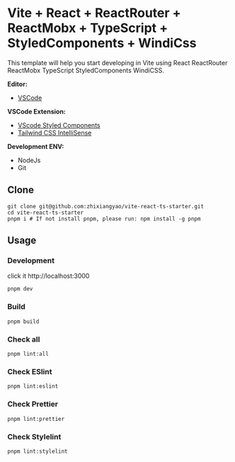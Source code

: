 # Vite + React + ReactRouter + ReactMobx + TypeScript + StyledComponents + WindiCss

This template will help you start developing in Vite using React ReactRouter ReactMobx TypeScript StyledComponents WindiCSS.

**Editor:**

- [VSCode](https://code.visualstudio.com/)

**VSCode Extension:**

- [VScode Styled Components](https://marketplace.visualstudio.com/items?itemName=jpoissonnier.vscode-styled-components)
- [Tailwind CSS IntelliSense](https://marketplace.visualstudio.com/items?itemName=bradlc.vscode-tailwindcss)

**Development ENV:**

- NodeJs
- Git

## Clone

```shell
git clone git@github.com:zhixiangyao/vite-react-ts-starter.git
cd vite-react-ts-starter
pnpm i # If not install pnpm, please run: npm install -g pnpm
```

## Usage

### Development

click it http://localhost:3000

```shell
pnpm dev
```

### Build

```shell
pnpm build
```

### Check all

```shell
pnpm lint:all
```

### Check ESlint

```shell
pnpm lint:eslint
```

### Check Prettier

```shell
pnpm lint:prettier
```

### Check Stylelint

```shell
pnpm lint:stylelint
```
